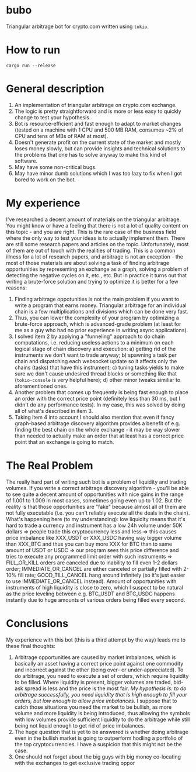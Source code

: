# bubo

Triangular arbitrage bot for crypto.com written using `tokio`.

# How to run

`cargo run --release`

# General description

1. An implementation of triangular arbitrage on crypto.com exchange.
2. The logic is pretty straightforward and is more or less easy to quickly change to test your hypothesis.
3. Bot is resource-efficient and fast enough to adapt to market changes (tested on a machine with 1 CPU and 500 MB RAM, consumes ~2% of CPU and tens of MBs of RAM at most).
4. Doesn't generate profit on the current state of the market and mostly loses money slowly, but can provide insights and technical solutions to the problems that one has to solve anyway to make this kind of software.
5. May have some non-critical bugs.
6. May have minor dumb solutions which I was too lazy to fix when I got bored to work on the bot.

# My experience

I've researched a decent amount of materials on the triangular arbitrage. You might know or have a feeling that there is not a lot of quality content on this topic - and you are right. This is the rare case of the business field where the only way to test your ideas is to actually implement them.
There are still some research papers and articles on the topic. Unfortunately, most of them are out of touch with the realities of trading. This is a common illness for a lot of research papers, and arbitrage is not an exception - the most of those materials are about solving a task of finding arbitrage opportunities by representing an exchange as a graph, solving a problem of detecting the negative cycles on it, etc., etc. But in practice it turns out that writing a brute-force solution and trying to optimize it is better for a few reasons:
1. Finding arbitrage oppotunities is not the main problem if you want to write a program that earns money. Triangular arbitrage for an individual chain  is a few multiplications and divisions which can be done very fast.
2. Thus, you can lower the complexity of your program by optimizing a brute-force approach, which is advanced-grade problem (at least for me as a guy who had no prior experience in writing async applications).
3. I solved item 2 by applying a "funneling" approach to do chain computations, i.e. reducing useless actions to a minimum on each logical stage of chain discovery and execution: a) getting rid of the instruments we don't want to trade anyway; b) spawning a task per chain and dispatching each websocket update so it affects only the chains (tasks) that have this instrument; c) tuning tasks yields to make sure we don't cause undesired thread blocks or something like that (`tokio-console` is very helpful here); d) other minor tweaks similiar to aforementioned ones.
4. Another problem that comes up frequently is being fast enough to place an order with the correct price point (definitely less than 30 ms, but I didn't do any performance tests). In my case, this was solved by doing all of what's described in item 3.
5. Taking item 4 into account I should also mention that even if fancy graph-based arbitrage discovery algorithm provides a benefit of e.g. finding the best chain on the whole exchange - it may be way slower than needed to actually make an order that at least has a correct price point that an exchange is going to match.

# The Real Problem

The really hard part of writing such bot is a problem of liquidity and trading volumes. If you write a correct arbitrage discovery algorithm - you'll be able to see quite a decent amount of opportunities with nice gains in the range of 1.001 to 1.009 in most cases, sometimes going even up to 1.02. But the reality is that those opportunities are "fake" because almost all of them are not fully executable (i.e. you can't reliably execute all the deals in the chain). What's happening here (to my understanding): low liquidity means that it's hard to trade a currency and instrument has a low 24h volume under 50K dollars => people trade this cryptocurrency less and less => this causes price imbalance like XXX_USDT or XXX_USDC having way bigger volume than XXX_BTC and thus you can buy more XXX for BTC than to same amount of USDT or USDC => our program sees this price difference and tries to execute any programmed limit order with such instruments => FILL_OR_KILL orders are canceled due to inability to fill even 1-2 dollars order; IMMEDIATE_OR_CANCEL are either canceled or partially filled with 2-10% fill rate; GOOD_TILL_CANCEL hang around infinitely (so it's just easier to use IMMEDIATE_OR_CANCEL instead). Amount of opportunities with instruments of high liquidity is close to zero, which I suspect to be natural as the price leveling between e.g. BTC_USDT and BTC_USDC happens instantly due to huge amounts of various orders being filled every second.

# Conclusions

My experience with this bot (this is a third attempt by the way) leads me to these final thoughts:

1. Arbitrage opportunities are caused by market imbalances, which is basically an asset having a correct price point against one commodity and incorrect against the other (being over- or under-appreciated). To do arbitrage, you need to execute a set of orders, which require liquidity to be filled. Where liquidity is present, bigger volumes are traded, bid-ask spread is less and the price is the most fair. *My hypothesis is: to do arbitrage successfully, you need liquidity that is high enough to fill your orders, but low enough to allow price imbalances.* I suppose that to catch those situations you need the market to be bullish, as more volume and more liquidity is being introduced, thus allowing the symbols with low volumes provide sufficient liquidity to do the arbitrage while still being not liquid enough to get rid of price imbalances.
2. The huge question that is yet to be answered is whether doing arbitrage even in the bullish market is going to outperform hodling a portfolio of the top cryptocurrencies. I have a suspicion that this might not be the case.
3. One should not forget about the big guys with big money co-locating with the exchanges to get exclusive trading oppor